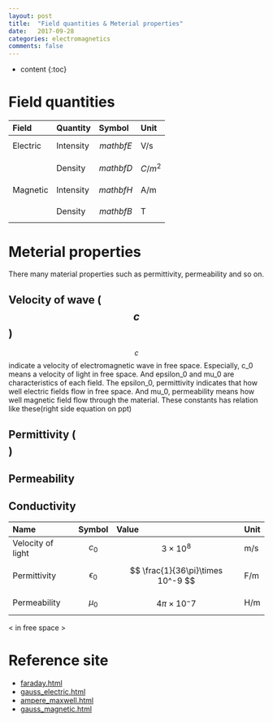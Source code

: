 ```yaml
---
layout: post
title:  "Field quantities & Meterial properties"
date:   2017-09-28
categories: electromagnetics
comments: false
---
```


<script type="text/javascript" src="http://cdn.mathjax.org/mathjax/latest/MathJax.js?config=TeX-AMS-MML_HTMLorMML"></script>

* content
{:toc}

# Field quantities

|   Field  |  Quantity |      Symbol     |     Unit    |
| :------- | :-------- | :-------------- | :---------- |
| Electric | Intensity | $$ mathbf{E} $$ |     V/s     |  
|          | Density   | $$ mathbf{D} $$ | $$ C/m^2 $$ |  
| Magnetic | Intensity | $$ mathbf{H} $$ |     A/m     |  
|          | Density   | $$ mathbf{B} $$ |      T      |  

# Meterial properties   
There many material properties such as permittivity, permeability and so on.

## Velocity of wave ($$ c $$)  
$$ c $$ indicate a velocity of electromagnetic wave in free space. Especially, c_0 means a velocity of light in free space. And epsilon_0 and mu_0 are characteristics of each field. The epsilon_0, permittivity indicates that how well electric fields flow in free space. And mu_0, permeability means how well magnetic field flow through the material.
These constants has relation like these(right side equation on ppt)




## Permittivity ($$  $$)

## Permeability

## Conductivity



|        Name       |       Symbol      |               Value              |    Unit    |
| :---------------- | :---------------- | :------------------------------- | :--------- |
| Velocity of light |    $$ c_0 $$      | $$ 3\times 10^8 $$               |    m/s     |  
| Permittivity      | $$ \epsilon_0 $$  | $$ \frac{1}{36\pi}\times 10^-9 $$|    F/m     |  
| Permeability      |    $$ \mu_0 $$    | $$ 4\pi\times 10^-7 $$           |    H/m     |  
< in free space >



# Reference site
* [faraday.html](https://em.geosci.xyz/content/maxwell1_fundamentals/formative_laws/faraday.html)
* [gauss_electric.html](https://em.geosci.xyz/content/maxwell1_fundamentals/formative_laws/gauss_electric.html)
* [ampere_maxwell.html](https://em.geosci.xyz/content/maxwell1_fundamentals/formative_laws/ampere_maxwell.html)
* [gauss_magnetic.html](https://em.geosci.xyz/content/maxwell1_fundamentals/formative_laws/gauss_magnetic.html)
